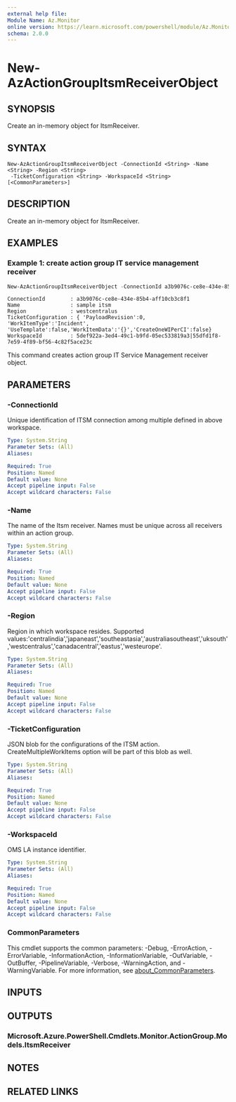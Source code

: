 ```yaml
---
external help file:
Module Name: Az.Monitor
online version: https://learn.microsoft.com/powershell/module/Az.Monitor/new-azactiongroupitsmreceiverobject
schema: 2.0.0
---
```


# New-AzActionGroupItsmReceiverObject

## SYNOPSIS
Create an in-memory object for ItsmReceiver.

## SYNTAX

```
New-AzActionGroupItsmReceiverObject -ConnectionId <String> -Name <String> -Region <String>
 -TicketConfiguration <String> -WorkspaceId <String> [<CommonParameters>]
```

## DESCRIPTION
Create an in-memory object for ItsmReceiver.

## EXAMPLES

### Example 1: create action group IT service management receiver
```powershell
New-AzActionGroupItsmReceiverObject -ConnectionId a3b9076c-ce8e-434e-85b4-aff10cb3c8f1 -Name "sample itsm" -Region "westcentralus" -TicketConfiguration "{ 'PayloadRevision':0, 'WorkItemType':'Incident', 'UseTemplate':false,'WorkItemData':'{}','CreateOneWIPerCI':false}" -WorkspaceId "5def922a-3ed4-49c1-b9fd-05ec533819a3|55dfd1f8-7e59-4f89-bf56-4c82f5ace23c"
```

```output
ConnectionId        : a3b9076c-ce8e-434e-85b4-aff10cb3c8f1
Name                : sample itsm
Region              : westcentralus
TicketConfiguration : { 'PayloadRevision':0, 'WorkItemType':'Incident', 'UseTemplate':false,'WorkItemData':'{}','CreateOneWIPerCI':false}
WorkspaceId         : 5def922a-3ed4-49c1-b9fd-05ec533819a3|55dfd1f8-7e59-4f89-bf56-4c82f5ace23c
```

This command creates action group IT Service Management receiver object.

## PARAMETERS

### -ConnectionId
Unique identification of ITSM connection among multiple defined in above workspace.

```yaml
Type: System.String
Parameter Sets: (All)
Aliases:

Required: True
Position: Named
Default value: None
Accept pipeline input: False
Accept wildcard characters: False
```

### -Name
The name of the Itsm receiver.
Names must be unique across all receivers within an action group.

```yaml
Type: System.String
Parameter Sets: (All)
Aliases:

Required: True
Position: Named
Default value: None
Accept pipeline input: False
Accept wildcard characters: False
```

### -Region
Region in which workspace resides.
Supported values:'centralindia','japaneast','southeastasia','australiasoutheast','uksouth','westcentralus','canadacentral','eastus','westeurope'.

```yaml
Type: System.String
Parameter Sets: (All)
Aliases:

Required: True
Position: Named
Default value: None
Accept pipeline input: False
Accept wildcard characters: False
```

### -TicketConfiguration
JSON blob for the configurations of the ITSM action.
CreateMultipleWorkItems option will be part of this blob as well.

```yaml
Type: System.String
Parameter Sets: (All)
Aliases:

Required: True
Position: Named
Default value: None
Accept pipeline input: False
Accept wildcard characters: False
```

### -WorkspaceId
OMS LA instance identifier.

```yaml
Type: System.String
Parameter Sets: (All)
Aliases:

Required: True
Position: Named
Default value: None
Accept pipeline input: False
Accept wildcard characters: False
```

### CommonParameters
This cmdlet supports the common parameters: -Debug, -ErrorAction, -ErrorVariable, -InformationAction, -InformationVariable, -OutVariable, -OutBuffer, -PipelineVariable, -Verbose, -WarningAction, and -WarningVariable. For more information, see [about_CommonParameters](http://go.microsoft.com/fwlink/?LinkID=113216).

## INPUTS

## OUTPUTS

### Microsoft.Azure.PowerShell.Cmdlets.Monitor.ActionGroup.Models.ItsmReceiver

## NOTES

## RELATED LINKS

